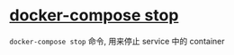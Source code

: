# [docker-compose stop](https://docs.docker.com/compose/reference/stop/)

`docker-compose stop` 命令, 用来停止 service 中的 container
